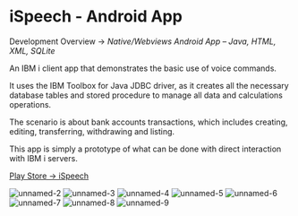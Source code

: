 # iSpeech - Android App

Development Overview -> *Native/Webviews Android App – Java, HTML, XML, SQLite*

An IBM i client app that demonstrates the basic use of voice commands.

It uses the IBM Toolbox for Java JDBC driver, as it creates all the necessary database tables and stored procedure to manage all data and calculations operations.

The scenario is about bank accounts transactions, which includes creating, editing, transferring, withdrawing and listing.

This app is simply a prototype of what can be done with direct interaction with IBM i servers.

[Play Store -> iSpeech](https://play.google.com/store/apps/details?id=com.ispeech&hl=en)

![unnamed-2](https://user-images.githubusercontent.com/28379115/184280694-71193fc9-8320-473f-b3d6-0c2dd9b3bbc8.jpg)
![unnamed-3](https://user-images.githubusercontent.com/28379115/184280697-d3d1eb32-0c1f-4c7e-9849-a3cc3dc3f106.jpg)
![unnamed-4](https://user-images.githubusercontent.com/28379115/184280699-88282c23-d4c4-4466-9687-85910e29c816.jpg)
![unnamed-5](https://user-images.githubusercontent.com/28379115/184280703-c7aedf6b-6df7-4940-b58c-bd8f6b2584f3.jpg)
![unnamed-6](https://user-images.githubusercontent.com/28379115/184280706-10b217ba-f02c-462a-a35f-3c3efddcdace.jpg)
![unnamed-7](https://user-images.githubusercontent.com/28379115/184280708-6f6ba7a2-1042-4def-8e23-deb5944828d5.jpg)
![unnamed-8](https://user-images.githubusercontent.com/28379115/184280709-dd5f0056-f275-431e-9490-bd964492090a.jpg)
![unnamed-9](https://user-images.githubusercontent.com/28379115/184280710-c1957cfb-29fd-4421-85d4-fc21183db330.jpg)
